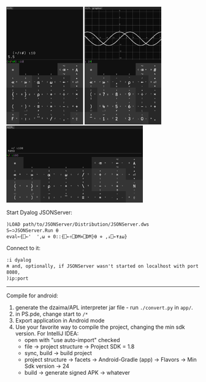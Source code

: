 <img src=../docs/p1.png width="200"></img> <img src=../docs/p2.png width="200"></img> <img src=../docs/l1.png width="356"></img>

Start Dyalog JSONServer:

```apl
)LOAD path/to/JSONServer/Distribution/JSONServer.dws
S←⊃JSONServer.Run ⍬
eval←{⎕←'  ',⍵ ⋄ 0::{⎕←↑⎕DM⋄⎕DM}⍬ ⋄ ,↓⎕←⍕⍎⍵}
```

Connect to it:

```apl
:i dyalog
⍝ and, optionally, if JSONServer wasn't started on localhost with port 8080,
)ip:port
```


---



Compile for android:

1. generate the dzaima/APL interpreter jar file - run `./convert.py` in `app/`.
2. in PS.pde, change start to `/*`
3. Export application in Android mode
4. Use your favorite way to compile the project, changing the min sdk version. For IntelliJ IDEA:
    - open with "use auto-import" checked
    - file → project structure → Project SDK = 1.8
    - sync, build → build project
    - project structure → facets → Android-Gradle (app) → Flavors → Min Sdk version → 24
    - build → generate signed APK → whatever